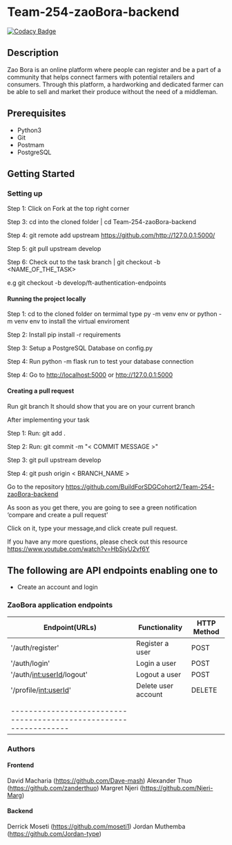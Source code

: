 # Team-254-zaoBora-backend

[![Codacy Badge](https://api.codacy.com/project/badge/Grade/1e73c36564264112b181e60608bdfd02)](https://app.codacy.com/gh/BuildForSDGCohort2/Team-254-zaoBora-backend?utm_source=github.com&utm_medium=referral&utm_content=BuildForSDGCohort2/Team-254-zaoBora-backend&utm_campaign=Badge_Grade_Settings)

## Description

Zao Bora is an online platform where people can register and be a part of a community that helps connect farmers with potential retailers and consumers. Through this platform, a hardworking and dedicated farmer can be able to sell and market their produce without the need of a middleman.

## Prerequisites

* Python3
* Git
* Postmam
* PostgreSQL

## Getting Started

### Setting up

Step 1: Click on Fork at the top right corner

Step 3: cd into the cloned folder | cd Team-254-zaoBora-backend

Step 4: git remote add upstream <https://github.com/http://127.0.0.1:5000/>

Step 5: git pull upstream develop

Step 6: Check out to the task branch | git checkout -b <NAME_OF_THE_TASK>

e.g git checkout -b develop/ft-authentication-endpoints

#### Running the project locally

Step 1: cd to the cloned folder on termimal type py -m venv env or python -m venv env to install the virtual enviroment

Step 2: Install pip install -r requirements

Step 3: Setup a PostgreSQL Database on config.py

Step 4: Run python -m flask run to test your database connection

Step 4: Go to <http://localhost:5000> or <http://127.0.0.1:5000>

#### Creating a pull request

Run git branch It should show that you are on your current branch

After implementing your task

Step 1: Run: git add .

Step 2: Run: git commit -m "< COMMIT MESSAGE >"

Step 3: git pull upstream develop

Step 4: git push origin < BRANCH_NAME >

Go to the repository <https://github.com/BuildForSDGCohort2/Team-254-zaoBora-backend>

As soon as you get there, you are going to see a green notification ‘compare and create a pull request’

Click on it, type your message,and click create pull request.

If you have any more questions, please check out this resource  <https://www.youtube.com/watch?v=HbSjyU2vf6Y>

## The following are API endpoints enabling one to

* Create an account and login

### ZaoBora application endpoints

| Endpoint(URLs)              | Functionality       | HTTP Method |
|-----------------------------|---------------------|-------------|
| '/auth/register'            | Register a user     | POST        |
| '/auth/login'               | Login a user        | POST        |
| '/auth/<int:userId>/logout' | Logout a user       | POST        |
| '/profile/<int:userId>'     | Delete user account | DELETE      |
|                             |                     |             |
|                             |                     |             |
|-----------------------------------------------------------------|

### Authors

#### Frontend

David Macharia (<https://github.com/Dave-mash>)
Alexander Thuo (<https://github.com/zanderthuo>)
Margret Njeri (<https://github.com/Njeri-Marg>)

#### Backend

Derrick Moseti (<https://github.com/moseti1>)
Jordan Muthemba (<https://github.com/Jordan-type>)
